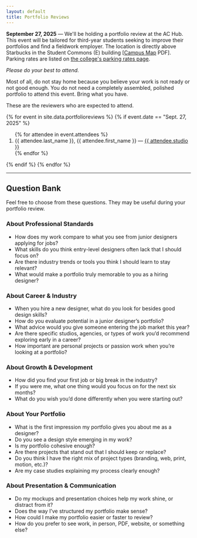 ```yaml
---
layout: default
title: Portfolio Reviews
---
```


<span class="sans"><strong>September 27, 2025</strong></span> — We'll be holding a portfolio review at the AC Hub. This event will be tailored for third-year students seeking to improve their portfolios and find a fieldwork employer. The location is directly above Starbucks in the Student Commons (E) building [<a href="https://www.algonquincollege.com/maps/files/2024/10/Algonquin-College-Ottawa-Campus-Maps-Level-1.pdf" target="_blank" rel="noopener noreferrer">Campus Map</a> PDF]. Parking rates are listed on <a href="https://www.algonquincollege.com/parking/parking-services/rates/" target="_blank" rel="noopener noreferrer">the college's parking rates page</a>.

<em>Please do your best to attend.</em>

Most of all, do not stay home because you believe your work is not ready or not good enough. You do not need a completely assembled, polished portfolio to attend this event. Bring what you have.

These are the reviewers who are expected to attend.

{% for event in site.data.portfolioreviews %}
{% if event.date == "Sept. 27, 2025" %}
<ol>
  {% for attendee in event.attendees %}
    <li>
      {{ attendee.last_name }}, {{ attendee.first_name }} — <a href="{{ attendee.url }}">{{ attendee.studio }}</a>
    </li>
  {% endfor %}
</ol>
{% endif %}
{% endfor %}

---

<h2>Question Bank</h2>

Feel free to choose from these questions. They may be useful during your portfolio review.

<h3>About Professional Standards</h3>
<ul>
	<li>How does my work compare to what you see from junior designers applying for jobs?</li>
	<li>What skills do you think entry-level designers often lack that I should focus on?</li>
	<li>Are there industry trends or tools you think I should learn to stay relevant?</li>
	<li>What would make a portfolio truly memorable to you as a hiring designer?</li>
</ul>

<h3>About Career & Industry</h3>
<ul>
	<li>When you hire a new designer, what do you look for besides good design skills?</li>
	<li>How do you evaluate potential in a junior designer’s portfolio?</li>
	<li>What advice would you give someone entering the job market this year?</li>
	<li>Are there specific studios, agencies, or types of work you’d recommend exploring early in a career?</li>
	<li>How important are personal projects or passion work when you’re looking at a portfolio?</li>
</ul>

<h3>About Growth & Development</h3>
<ul>
	<li>How did you find your first job or big break in the industry?</li>
	<li>If you were me, what one thing would you focus on for the next six months?</li>
	<li>What do you wish you’d done differently when you were starting out?</li>
</ul>

<h3>About Your Portfolio</h3>
<ul>
	<li>What is the first impression my portfolio gives you about me as a designer?</li>
	<li>Do you see a design style emerging in my work?</li>
	<li>Is my portfolio cohesive enough?</li>
	<li>Are there projects that stand out that I should keep or replace?</li>
	<li>Do you think I have the right mix of project types (branding, web, print, motion, etc.)?</li>
	<li>Are my case studies explaining my process clearly enough?</li>
</ul>

<h3>About Presentation & Communication</h3>
<ul>
	<li>Do my mockups and presentation choices help my work shine, or distract from it?</li>
	<li>Does the way I’ve structured my portfolio make sense?</li>
	<li>How could I make my portfolio easier or faster to review?</li>
	<li>How do you prefer to see work, in person, PDF, website, or something else?</li>
</ul>
